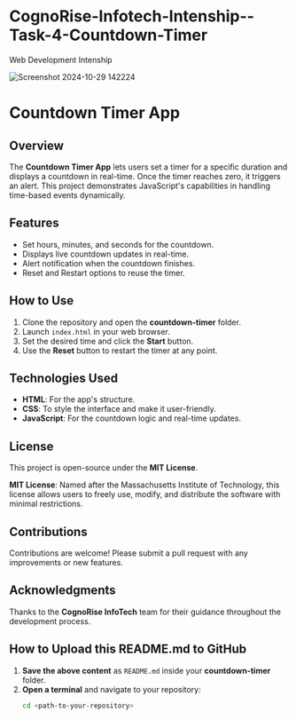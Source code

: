# CognoRise-Infotech-Intenship--Task-4-Countdown-Timer
Web Development Intenship

![Screenshot 2024-10-29 142224](https://github.com/user-attachments/assets/9b78f15c-70d6-43a3-b7cc-43d6abe2c41e)

# Countdown Timer App

## Overview
The **Countdown Timer App** lets users set a timer for a specific duration and displays a countdown in real-time. Once the timer reaches zero, it triggers an alert. This project demonstrates JavaScript's capabilities in handling time-based events dynamically.

## Features
- Set hours, minutes, and seconds for the countdown.
- Displays live countdown updates in real-time.
- Alert notification when the countdown finishes.
- Reset and Restart options to reuse the timer.

## How to Use
1. Clone the repository and open the **countdown-timer** folder.
2. Launch `index.html` in your web browser.
3. Set the desired time and click the **Start** button.
4. Use the **Reset** button to restart the timer at any point.

## Technologies Used
- **HTML**: For the app's structure.
- **CSS**: To style the interface and make it user-friendly.
- **JavaScript**: For the countdown logic and real-time updates.

## License
This project is open-source under the **MIT License**. 

**MIT License**: Named after the Massachusetts Institute of Technology, this license allows users to freely use, modify, and distribute the software with minimal restrictions.

## Contributions
Contributions are welcome! Please submit a pull request with any improvements or new features.

## Acknowledgments
Thanks to the **CognoRise InfoTech** team for their guidance throughout the development process.

## How to Upload this README.md to GitHub
1. **Save the above content** as `README.md` inside your **countdown-timer** folder.  
2. **Open a terminal** and navigate to your repository:
   ```bash
   cd <path-to-your-repository>


